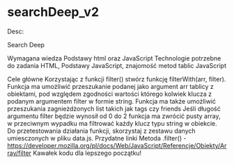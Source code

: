 # searchDeep_v2

Desc:

Search Deep

Wymagana wiedza
Podstawy html oraz JavaScript
Technologie potrzebne do zadania
HTML, Podstawy JavaScript, znajomość metod tablic JavaScript


Cele główne
 Korzystając z funkcji filter() stwórz funkcję filterWith(arr, filter).
 Funkcja ma umożliwić przeszukanie podanej jako argument arr tablicy z obiektami, pod względem zgodności wartości którego kolwiek klucza z podanym argumentem filter w formie string.
 Funkcja ma także umożliwić przeszukania zagnieżdżonych list takich jak tags czy friends
 Jeśli długość argumentu filter będzie wynosił od 0 do 2 funkcja ma zwrócić pusty array, w przeciwnym wypadku ma filtrować każdy klucz typu string w obiekcie.
 Do przetestowania działania funkcji, skorzystaj z zestawu danych umiesczonych w pliku data.js.
Przydatne linki
Metoda .filter() - https://developer.mozilla.org/pl/docs/Web/JavaScript/Referencje/Obiekty/Array/filter
Kawałek kodu dla lepszego początku!

